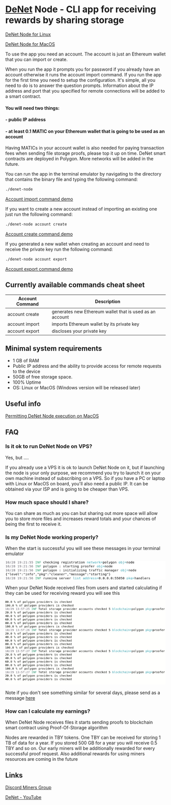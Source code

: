 # [DeNet](https://denet.pro) Node - CLI app for receiving rewards by sharing storage

[DeNet Node for Linux](https://github.com/DeNetPRO/Node/releases/download/v1.0.0/denet-node-linux.tar.gz)

[DeNet Node for MacOS](https://github.com/DeNetPRO/Node/releases/download/v1.0.0/denet-node-macOS.zip)

To use the app you need an account. The account is just an Ethereum wallet that you can import or create.

When you run the app it prompts you for password if you already have an account otherwise it runs the account import command.
If you run the app for the first time you need to setup the configuration. It's simple, all you need to do is to answer the question prompts.
Information about the IP address and port that you specified for remote connections will be added to a smart contract.

#### You will need two things:
#### - public IP address
#### - at least 0.1 MATIC on your Ethereum wallet that is going to be used as an account 

Having MATICs in your account wallet is also needed for paying transaction fees when sending file storage proofs, please top it up on time. DeNet smart contracts are deployed in Polygon. More networks will be added in the future.

You can run the app in the terminal emulator by navigating to the directory that contains the binary file and typing the following command: 

```bash
./denet-node
```

[Account import command demo](https://www.youtube.com/watch?v=vVRMHlqLA0w)

If you want to create a new account instead of importing an existing one just run the following command:

```bash
./denet-node account create
```

[Account create command demo](https://www.youtube.com/watch?v=So8VAjv9o1Y)

If you generated a new wallet when creating an account and need to receive the private key run the following command: 

```bash
./denet-node account export
```

[Account export command demo](https://www.youtube.com/watch?v=bnstbPGdjKY)

## Currently available commands cheat sheet

| Account Command | Description |
|---|---|
| account create | generates new Ethereum wallet that is used as an account |
| account import | imports Ethereum wallet by its private key |
| account export | discloses your private key |

## Minimal system requirements
- 1 GB of RAM 
- Public IP address and the ability to provide access for remote requests to the device
- 50GB of free storage space.
- 100% Uptime 
- OS: Linux or MacOS (Windows version will be released later)

## Useful info

[Permitting DeNet Node execution on MacOS ](https://www.youtube.com/watch?v=vw7yyDjyhS8)

## FAQ

### Is it ok to run DeNet Node on VPS?

Yes, but ....

If you already use a VPS it is ok to launch DeNet Node on it, but if launching the node is your only purpose, we recommend you try to launch it on your own machine instead of subscribing on a VPS. So if you have a PC or laptop with Linux or MacOS on board, you'll also need a public IP. It can be obtained via your ISP and is going to be cheaper than VPS.

### How much space should I share?

You can share as much as you can but sharing out more space will allow you to store more files and increases reward totals and your chances of being the first to receive it.

### Is my DeNet Node working properly?

When the start is successful you will see these messages in your terminal emulator

![node started](./images/nodestarted.png)

When your DeNet Node received files from users and started calculating if they can be used for receiving reward you will see this

![node is mining](./images/nodemining.png)

Note if you don't see something similar for several days, please send as a message [here](https://discord.gg/cPz9m4cSWv) 

### How can I calculate my earnings?

When DeNet Node receives files it starts sending proofs to blockchain smart contract using Proof-Of-Storage algorithm

Nodes are rewarded in TBY tokens. One TBY can be received for storing 1 TB of data for a year. If you stored 500 GB for a year you will receive 0.5 TBY and so on. Our early miners will be additionally rewarded for every successful proof request. Also additional rewards for using miners resources are coming in the future

##  Links

[Discord Miners Group](https://discord.gg/cPz9m4cSWv)

[DeNet - YouTube](https://www.youtube.com/channel/UCeCxt3tYbtSkJvaznNjQimQ)



